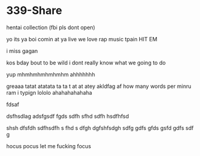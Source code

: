 # 339-Share
hentai collection (fbi pls dont open)

yo its ya boi
comin at ya live
we love rap music
tpain
HIT EM

i miss gagan

kos bday bout to be wild
i dont
really
know what
we going to do

yup
 mhmhmhmhmhmhm
 ahhhhhhh

greaaa tatat atatata ta ta t at at atey akldfag
af
how many
words
per minru
ram
i
typign
lololo
ahahahahahaha

fdsaf

dsfhsdlag
adsfgsdf
fgds
sdfh
sfhd
sdfh
hsdfhfsd

shsh
dfsfdh
sdfhsdfh
s
fhd
s
dfgh
dgfshfsdgh
sdfg
gdfs
gfds
gsfd
gdfs
sdf
g

hocus pocus let me fucking focus

